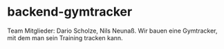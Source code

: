 # backend-gymtracker
Team Mitglieder: Dario Scholze, Nils Neunaß. 
Wir bauen eine Gymtracker, mit dem man sein Training tracken kann.
